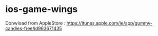 # ios-game-wings

Donwload from AppleStore : 
https://itunes.apple.com/ie/app/gummy-candies-free/id963671435
